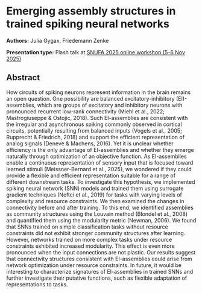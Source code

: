 # Emerging assembly structures in trained spiking neural networks

**Authors:** Julia Gygax, Friedemann Zenke
                           


**Presentation type:** Flash talk at [SNUFA 2025 online workshop (5-6 Nov 2025)](https://snufa.net/2025)

## Abstract

How circuits of spiking neurons represent information in the brain remains an open question. One possibility are balanced excitatory-inhibitory (EI)-assemblies, which are groups of excitatory and inhibitory neurons with pronounced recurrent low-rank connectivity (Miehl et al., 2022; Mastrogiuseppe & Ostojic, 2018). Such EI-assemblies are consistent with the irregular and asynchronous spiking commonly observed in cortical circuits, potentially resulting from balanced inputs (Vogels et al., 2005; Rupprecht & Friedrich, 2018) and support the efficient representation of analog signals (Deneve & Machens, 2016). Yet it is unclear whether efficiency is the only advantage of EI-assemblies and whether they emerge naturally through optimization of an objective function. As EI-assemblies enable a continuous representation of sensory input that is focused toward learned stimuli (Meissner-Bernard et al., 2025), we wondered if they could provide a flexible and efficient representation suitable for a range of different downstream tasks. To investigate this hypothesis, we implemented spiking neural network (SNN) models and trained them using surrogate gradient techniques (Neftci et al., 2019) for tasks with varying levels of complexity and resource constraints. We then examined the changes in connectivity before and after training. To this end, we identified assemblies as community structures using the Louvain method (Blondel et al., 2008) and quantified them using the modularity metric (Newman, 2006). We found that SNNs trained on simple classification tasks without resource constraints did not exhibit stronger community structures after learning. However, networks trained on more complex tasks under resource constraints exhibited increased modularity. This effect is even more pronounced when the input connections are not plastic. Our results suggest that connectivity structures consistent with EI-assemblies could arise from network optimization under resource constraints. In future, it would be interesting to characterize signatures of EI-assemblies in trained SNNs and further investigate their putative functions, such as flexible adaptation of representations to tasks.